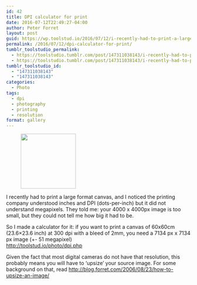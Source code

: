 ```yaml
---
id: 42
title: DPI calculator for print
date: 2016-07-12T22:49:27-04:00
author: Peter Forret
layout: post
guid: https://wp.toolstud.io/2016/07/12/i-recently-had-to-print-a-large-format-canvas-and/
permalink: /2016/07/12/dpi-calculator-for-print/
tumblr_toolstudio_permalink:
  - https://toolstudio.tumblr.com/post/147311038143/i-recently-had-to-print-a-large-format-canvas-and
  - https://toolstudio.tumblr.com/post/147311038143/i-recently-had-to-print-a-large-format-canvas-and
tumblr_toolstudio_id:
  - "147311038143"
  - "147311038143"
categories:
  - Photo
tags:
  - dpi
  - photography
  - printing
  - resolution
format: gallery
---
```

<div id='gallery-2' class='gallery galleryid-42 gallery-columns-3 gallery-size-thumbnail'>
  <figure class='gallery-item'> 
  
  <div class='gallery-icon portrait'>
    <a href='https://blog.toolstud.io/2016/07/12/dpi-calculator-for-print/attachment/43/'><img width="150" height="150" src="https://blog.toolstud.io/wp-content/uploads/2016/07/tumblr_oa84qfyJpX1un8l7mo1_1280-150x150.png" class="attachment-thumbnail size-thumbnail" alt="" loading="lazy" /></a>
  </div></figure>
</div>

I recently had to print a large format canvas, and I noticed the printing company understood inches and DPI (dots-per-inch) but it did not understand megapixels. They told me: your 4000 x 4000px image is too small, but they could not tell me how big it had to be.

So I made a calculator for it: if you want to print a canvas of 60x60cm (23.6&#215;23.6 inch) at 300 dpi with a bleed of 2mm, you need a 7134 px x 7134 px image (+- 51 megapixel)  
<http://toolstud.io/photo/dpi.php>

Given the fact that most digital cameras do not have that resolution, this probably means you will have to ‘upsize’ your source image. For some background on that, read <http://blog.forret.com/2006/08/23/how-to-upsize-an-image/>